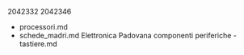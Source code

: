 2042332
2042346
- processori.md
- schede_madri.md 
Elettronica Padovana
componenti 
periferiche
-tastiere.md 
